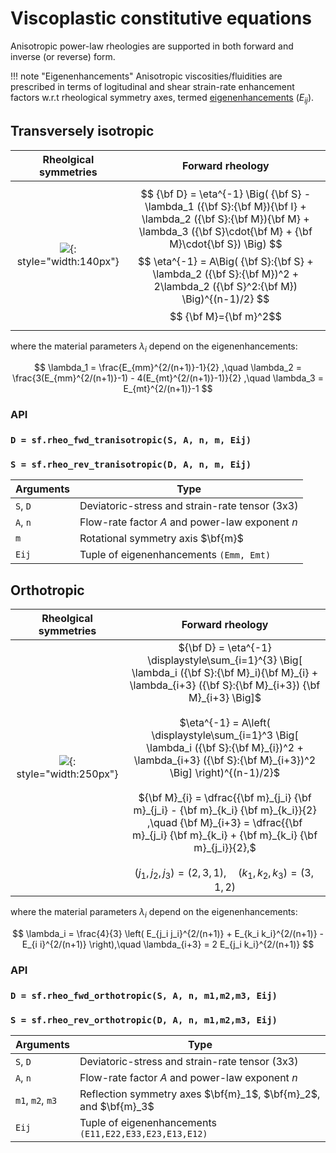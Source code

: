 # Viscoplastic constitutive equations

Anisotropic power-law rheologies are supported in both forward and inverse (or reverse) form.

<!--
* Forward form: ${\bf D}({\bf S})$ 
* Inverse form: ${\bf S}({\bf D})$ 

where $\bf{D}$ and $\bf{S}$ are the strain-rate and deviatoric stress tensors, respectively.
-->

!!! note "Eigenenhancements"
    Anisotropic viscosities/fluidities are prescribed in terms of logitudinal and shear strain-rate enhancement factors w.r.t rheological symmetry axes, termed [eigenenhancements](enhancements-strainrate.md) ($E_{ij}$).

## Transversely isotropic

<!--
![](https://raw.githubusercontent.com/nicholasmr/specfab/main/images/tranisotropic/tranisotropic-viscous-bulk.png){: style="width:140px"} 

### Forward rheology
--> 

| Rheolgical symmetries | Forward rheology |
| :-: | :-: |
| ![](https://raw.githubusercontent.com/nicholasmr/specfab/main/images/tranisotropic/tranisotropic-viscous-bulk.png){: style="width:140px"}  | $$ {\bf D} = \eta^{-1} \Big( {\bf S} - \lambda_1 ({\bf S}:{\bf M}){\bf I} + \lambda_2 ({\bf S}:{\bf M}){\bf M} + \lambda_3 ({\bf S}\cdot{\bf M} + {\bf M}\cdot{\bf S}) \Big) $$ $$ \eta^{-1} = A\Big( {\bf S}:{\bf S} + \lambda_2 ({\bf S}:{\bf M})^2 + 2\lambda_2 ({\bf S}^2:{\bf M}) \Big)^{(n-1)/2} $$ $$ {\bf M}={\bf m}^2$$|

<!--
$$
{\bf D} = \eta^{-1} \Big(
{\bf S} 
- \lambda_1 ({\bf S}:{\bf m}^2){\bf I} 
+ \lambda_2 ({\bf S}:{\bf m}^2){\bf m}^2
+ \lambda_3 ({\bf S}\cdot{\bf m}^2 + {\bf m}^2\cdot{\bf S})
\Big)
\\
\eta^{-1} = A\Big( {\bf S}:{\bf S} + \lambda_2 ({\bf S}:{\bf m}^2)^2 + 2\lambda_2 ({\bf S}^2:{\bf m}^2) \Big)^{(n-1)/2}
$$
-->

where the material parameters $\lambda_i$ depend on the eigenenhancements:

$$
\lambda_1 = \frac{E_{mm}^{2/(n+1)}-1}{2} ,\quad
\lambda_2 = \frac{3(E_{mm}^{2/(n+1)}-1) - 4(E_{mt}^{2/(n+1)}-1)}{2} ,\quad
\lambda_3 = E_{mt}^{2/(n+1)}-1
$$

### API

### `D = sf.rheo_fwd_tranisotropic(S, A, n, m, Eij)`

### `S = sf.rheo_rev_tranisotropic(D, A, n, m, Eij)`

| Arguments | Type |
| --- | --- |
| `S`, `D` | Deviatoric-stress and strain-rate tensor (3x3) |
| `A`, `n` | Flow-rate factor $A$ and power-law exponent $n$  |
| `m` | Rotational symmetry axis $\bf{m}$  |
| `Eij` | Tuple of eigenenhancements `(Emm, Emt)`|


## Orthotropic

<!--
![](https://raw.githubusercontent.com/nicholasmr/specfab/main/images/orthotropic/orthotropic-viscous-bulk.png){: style="width:250px"} 

### Forward rheology
-->

| Rheolgical symmetries | Forward rheology |
| :-: | :-: |
| ![](https://raw.githubusercontent.com/nicholasmr/specfab/main/images/orthotropic/orthotropic-viscous-bulk.png){: style="width:250px"} | ${\bf D} = \eta^{-1} \displaystyle\sum_{i=1}^{3} \Big[ \lambda_i ({\bf S}:{\bf M}_i){\bf M}_{i}  + \lambda_{i+3} ({\bf S}:{\bf M}_{i+3}) {\bf M}_{i+3} \Big]$ </br></br> $\eta^{-1} = A\left( \displaystyle\sum_{i=1}^3 \Big[ \lambda_i ({\bf S}:{\bf M}_{i})^2 + \lambda_{i+3} ({\bf S}:{\bf M}_{i+3})^2 \Big] \right)^{(n-1)/2}$ </br></br>  ${\bf M}_{i} = \dfrac{{\bf m}_{j_i} {\bf m}_{j_i} - {\bf m}_{k_i} {\bf m}_{k_i}}{2} ,\quad {\bf M}_{i+3} = \dfrac{{\bf m}_{j_i} {\bf m}_{k_i} + {\bf m}_{k_i} {\bf m}_{j_i}}{2},$ </br> </br> $(j_1, j_2, j_3) = (2,3,1),\quad (k_1, k_2, k_3) = (3,1,2)$|

<!--
$$
{\bf D} = \eta^{-1} \sum_{i=1}^{3} \left(
\lambda_i I_{i} \frac{ {\bf m}_{j_i}{\bf m}_{j_i} - {\bf m}_{k_i}{\bf m}_{k_i} }{2}
+
\lambda_{i+3} I_{i+3} \frac{ {\bf m}_{j_i}{\bf m}_{k_i} + {\bf m}_{k_i}{\bf m}_{j_i} }{2}
\right)
\\
\eta^{-1} = A\left( \sum_{i=1}^3 \left( \lambda_i I_i^2 + \lambda_{i+3} I_{i+3}^2 \right) \right)^{(n-1)/2}
$$
-->

where the material parameters $\lambda_i$ depend on the eigenenhancements:

$$
\lambda_i     = \frac{4}{3} \left( E_{j_i j_i}^{2/(n+1)} + E_{k_i k_i}^{2/(n+1)} - E_{i i}^{2/(n+1)} \right),\quad
\lambda_{i+3} = 2 E_{j_i k_i}^{2/(n+1)}
$$

### API

### `D = sf.rheo_fwd_orthotropic(S, A, n, m1,m2,m3, Eij)`

### `S = sf.rheo_rev_orthotropic(D, A, n, m1,m2,m3, Eij)`

| Arguments | Type |
| --- | --- |
| `S`, `D` | Deviatoric-stress and strain-rate tensor (3x3) |
| `A`, `n` | Flow-rate factor $A$ and power-law exponent $n$  |
| `m1`, `m2`, `m3` | Reflection symmetry axes $\bf{m}_1$, $\bf{m}_2$, and $\bf{m}_3$  |
| `Eij` | Tuple of eigenenhancements `(E11,E22,E33,E23,E13,E12)` |

